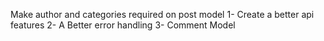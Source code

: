 Make author and categories required on post model
1- Create a better api features
2- A Better error handling
3- Comment Model
